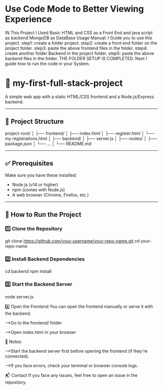 # Use Code Mode to Better Viewing Experience


IN This Project I Used Basic HTML and CSS as a Front End and java script as backend MongoDB as DataBase
Usage Manual:
      I Guide you to use this project.
      step1:
          create a folder project.
      step2:
          create a front end folder on the project folder.
      step3:
          paste the above frontend files in the folder.
      step4:
          create another folder Backend in the project folder.
      step5:
          paste the above backend files in the folder.
                             THE FOLDER SETUP IS COMPLETED.
Next I guide how to run the code in your System.



# 📌 my-first-full-stack-project
A simple web app with a static HTML/CSS frontend and a Node.js/Express backend.

---

## 📂 Project Structure

project-root/
│
├── frontend/
│ ├── index.html
│ ├── register.html
│ └── my registrations.html
│
├── backend/
│ ├── server.js
│ ├── routes/
│ ├── package.json
│ └── ...
│
└── README.md



---

## ✅ Prerequisites

Make sure you have these installed:
- Node.js (v14 or higher)
- npm (comes with Node.js)
- A web browser (Chrome, Firefox, etc.)

---

## 🚀 How to Run the Project

### 1️⃣ Clone the Repository

git clone https://github.com/your-username/your-repo-name.git
cd your-repo-name

### 2️⃣ Install Backend Dependencies
cd backend
npm install

### 3️⃣ Start the Backend Server
node server.js

4️⃣ Open the Frontend
You can open the frontend manually or serve it with the backend.

   -->Go to the frontend/ folder

   -->Open index.html in your browser

📝 Notes:

  -->Start the backend server first before opening the frontend (if they're connected).

  -->If you face errors, check your terminal or browser console logs.

  📬 Contact
    If you face any issues, feel free to open an issue in the repository.

